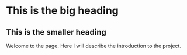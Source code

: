 # This is the big heading
## This is the smaller heading

Welcome to the page. Here I will describe the introduction to the project.

